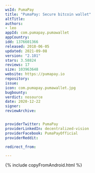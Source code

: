 ```yaml
---
wsId: PumaPay
title: "PumaPay: Secure bitcoin wallet"
altTitle: 
authors:
- leo
appId: com.pumapay.pumawallet
appCountry: 
idd: 1376601366
released: 2018-06-05
updated: 2021-09-08
version: "2.101"
stars: 3.58824
reviews: 17
size: 103963648
website: https://pumapay.io
repository: 
issue: 
icon: com.pumapay.pumawallet.jpg
bugbounty: 
verdict: nosource
date: 2020-12-22
signer: 
reviewArchive:


providerTwitter: PumaPay
providerLinkedIn: decentralized-vision
providerFacebook: PumaPayOfficial
providerReddit: 

redirect_from:

---
```

{% include copyFromAndroid.html %}
